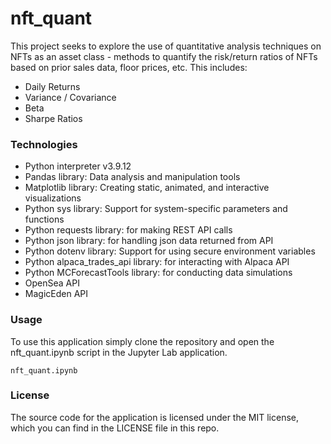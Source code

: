 # nft_quant

This project seeks to explore the use of quantitative analysis techniques on NFTs as an asset class - methods to quantify the risk/return ratios of NFTs based on prior sales data, floor prices, etc. This includes:

* Daily Returns
* Variance / Covariance
* Beta
* Sharpe Ratios

### Technologies

* Python interpreter v3.9.12
* Pandas library: Data analysis and manipulation tools
* Matplotlib library: Creating static, animated, and interactive visualizations
* Python sys library: Support for system-specific parameters and functions
* Python requests library: for making REST API calls
* Python json library: for handling json data returned from API
* Python dotenv library: Support for using secure environment variables
* Python alpaca_trades_api library: for interacting with Alpaca API
* Python MCForecastTools library: for conducting data simulations
* OpenSea API
* MagicEden API

### Usage

To use this application simply clone the repository and open the nft_quant.ipynb script in the Jupyter Lab application.

```nft_quant.ipynb```

### License

The source code for the application is licensed under the MIT license, which you can find in the LICENSE file in this repo.
